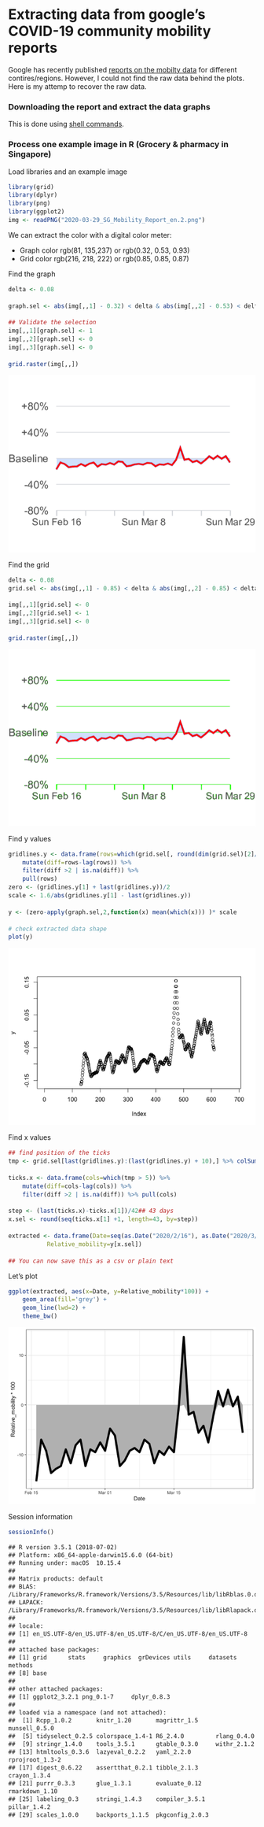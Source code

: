 # Extracting data from google’s COVID-19 community mobility reports

Google has recently published [reports on the mobilty
data](https://www.google.com/covid19/mobility/) for different
contires/regions. However, I could not find the raw data behind the
plots. Here is my attemp to recover the raw data.

### Downloading the report and extract the data graphs

This is done using [shell commands](getdata.md).

### Process one example image in R (Grocery & pharmacy in Singapore)

Load libraries and an example image

``` r
library(grid)
library(dplyr)
library(png)
library(ggplot2)
img <- readPNG("2020-03-29_SG_Mobility_Report_en.2.png")
```

We can extract the color with a digital color meter:

  - Graph color rgb(81, 135,237) or rgb(0.32, 0.53, 0.93)
  - Grid color rgb(216, 218, 222) or rgb(0.85, 0.85, 0.87)

Find the graph

``` r
delta <- 0.08

graph.sel <- abs(img[,,1] - 0.32) < delta & abs(img[,,2] - 0.53) < delta & abs(img[,,3] - 0.93) < delta

## Validate the selection
img[,,1][graph.sel] <- 1
img[,,2][graph.sel] <- 0
img[,,3][graph.sel] <- 0

grid.raster(img[,,])
```

![](readme_files/figure-gfm/unnamed-chunk-2-1.png)<!-- -->

Find the grid

``` r
delta <- 0.08
grid.sel <- abs(img[,,1] - 0.85) < delta & abs(img[,,2] - 0.85) < delta & abs(img[,,3] - 0.85) < delta

img[,,1][grid.sel] <- 0
img[,,2][grid.sel] <- 1
img[,,3][grid.sel] <- 0

grid.raster(img[,,])
```

![](readme_files/figure-gfm/unnamed-chunk-3-1.png)<!-- -->

Find y
values

``` r
gridlines.y <- data.frame(rows=which(grid.sel[, round(dim(grid.sel)[2]/2)])) %>% 
    mutate(diff=rows-lag(rows)) %>% 
    filter(diff >2 | is.na(diff)) %>% 
    pull(rows)
zero <- (gridlines.y[1] + last(gridlines.y))/2
scale <- 1.6/abs(gridlines.y[1] - last(gridlines.y))

y <- (zero-apply(graph.sel,2,function(x) mean(which(x))) )* scale

# check extracted data shape
plot(y)
```

![](readme_files/figure-gfm/unnamed-chunk-4-1.png)<!-- -->

Find x values

``` r
## find position of the ticks
tmp <- grid.sel[last(gridlines.y):(last(gridlines.y) + 10),] %>% colSums()

ticks.x <- data.frame(cols=which(tmp > 5)) %>% 
    mutate(diff=cols-lag(cols)) %>% 
    filter(diff >2 | is.na(diff)) %>% pull(cols) 

step <- (last(ticks.x)-ticks.x[1])/42## 43 days
x.sel <- round(seq(ticks.x[1] +1, length=43, by=step))

extracted <- data.frame(Date=seq(as.Date("2020/2/16"), as.Date("2020/3/29"), by=1),
           Relative_mobility=y[x.sel])

## You can now save this as a csv or plain text
```

Let’s plot

``` r
ggplot(extracted, aes(x=Date, y=Relative_mobility*100)) + 
    geom_area(fill='grey') + 
    geom_line(lwd=2) + 
    theme_bw() 
```

![](readme_files/figure-gfm/unnamed-chunk-6-1.png)<!-- -->

Session information

``` r
sessionInfo()
```

    ## R version 3.5.1 (2018-07-02)
    ## Platform: x86_64-apple-darwin15.6.0 (64-bit)
    ## Running under: macOS  10.15.4
    ## 
    ## Matrix products: default
    ## BLAS: /Library/Frameworks/R.framework/Versions/3.5/Resources/lib/libRblas.0.dylib
    ## LAPACK: /Library/Frameworks/R.framework/Versions/3.5/Resources/lib/libRlapack.dylib
    ## 
    ## locale:
    ## [1] en_US.UTF-8/en_US.UTF-8/en_US.UTF-8/C/en_US.UTF-8/en_US.UTF-8
    ## 
    ## attached base packages:
    ## [1] grid      stats     graphics  grDevices utils     datasets  methods  
    ## [8] base     
    ## 
    ## other attached packages:
    ## [1] ggplot2_3.2.1 png_0.1-7     dplyr_0.8.3  
    ## 
    ## loaded via a namespace (and not attached):
    ##  [1] Rcpp_1.0.2       knitr_1.20       magrittr_1.5     munsell_0.5.0   
    ##  [5] tidyselect_0.2.5 colorspace_1.4-1 R6_2.4.0         rlang_0.4.0     
    ##  [9] stringr_1.4.0    tools_3.5.1      gtable_0.3.0     withr_2.1.2     
    ## [13] htmltools_0.3.6  lazyeval_0.2.2   yaml_2.2.0       rprojroot_1.3-2 
    ## [17] digest_0.6.22    assertthat_0.2.1 tibble_2.1.3     crayon_1.3.4    
    ## [21] purrr_0.3.3      glue_1.3.1       evaluate_0.12    rmarkdown_1.10  
    ## [25] labeling_0.3     stringi_1.4.3    compiler_3.5.1   pillar_1.4.2    
    ## [29] scales_1.0.0     backports_1.1.5  pkgconfig_2.0.3
